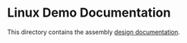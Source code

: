 # Linux Demo Documentation

This directory contains the assembly [design documentation](linux_example.pdf).
